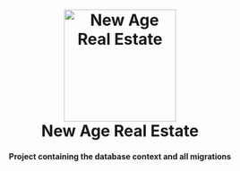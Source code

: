 ﻿<h1 align="center">
    <a href="https://reecerose.com/projects/NewAgeRealEstate">
        <img src="https://static.reecerose.com/images/projects/NewAgeRealEstate/header.png" title="New Age Real Estate" alt="New Age Real Estate"  width="200">
    </a>
    <br>
    New Age Real Estate
    <br>
</h1>

<h4 align="center">
    Project containing the database context and all migrations
</h4>